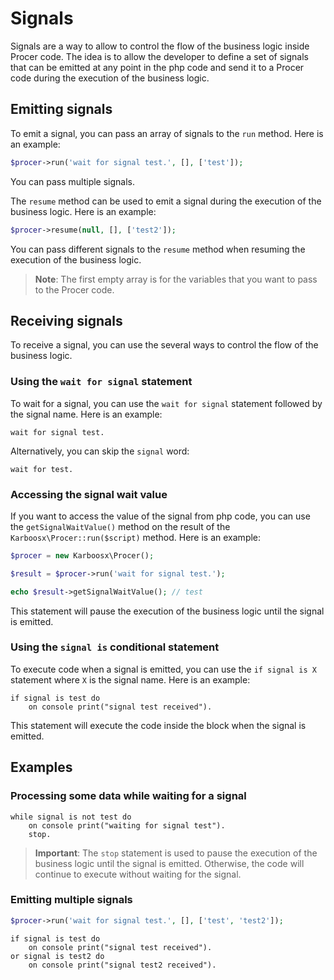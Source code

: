 # Signals
Signals are a way to allow to control the flow of the business logic inside Procer code.
The idea is to allow the developer to define a set of signals that can be emitted at any point in the php code and send it to a Procer code during the execution of the business logic.

## Emitting signals
To emit a signal, you can pass an array of signals to the `run` method. Here is an example:
```php
$procer->run('wait for signal test.', [], ['test']);
```

You can pass multiple signals.

The `resume` method can be used to emit a signal during the execution of the business logic. Here is an example:
```php
$procer->resume(null, [], ['test2']);
```

You can pass different signals to the `resume` method when resuming the execution of the business logic.

> **Note**: The first empty array is for the variables that you want to pass to the Procer code.

## Receiving signals
To receive a signal, you can use the several ways to control the flow of the business logic. 

### Using the `wait for signal` statement
To wait for a signal, you can use the `wait for signal` statement followed by the signal name. Here is an example:
```procer
wait for signal test.
```

Alternatively, you can skip the `signal` word:
```procer
wait for test.
```

### Accessing the signal wait value

If you want to access the value of the signal from php code, you can use the `getSignalWaitValue()` method on the result of the `Karboosx\Procer::run($script)` method. Here is an example:
```php
$procer = new Karboosx\Procer();

$result = $procer->run('wait for signal test.');

echo $result->getSignalWaitValue(); // test
```

This statement will pause the execution of the business logic until the signal is emitted.

### Using the `signal is` conditional statement
To execute code when a signal is emitted, you can use the `if signal is X` statement where `X` is the signal name. Here is an example:
```procer
if signal is test do
    on console print("signal test received").
```

This statement will execute the code inside the block when the signal is emitted.

## Examples

### Processing some data while waiting for a signal
```procer
while signal is not test do
    on console print("waiting for signal test").
    stop.
```

> **Important**: The `stop` statement is used to pause the execution of the business logic until the signal is emitted.
> Otherwise, the code will continue to execute without waiting for the signal.

### Emitting multiple signals
```php
$procer->run('wait for signal test.', [], ['test', 'test2']);
```

```procer
if signal is test do
    on console print("signal test received").
or signal is test2 do
    on console print("signal test2 received").
```